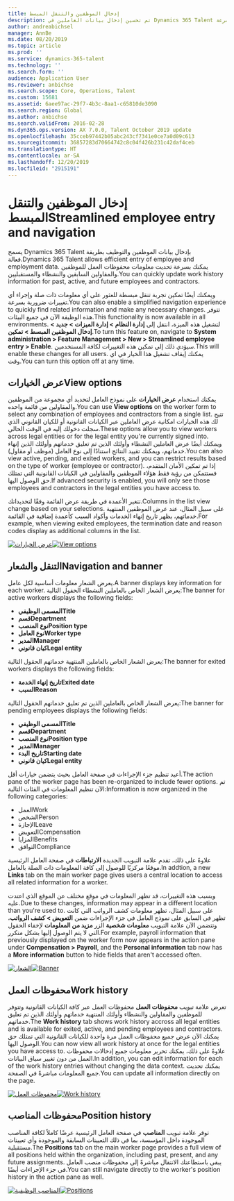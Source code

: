 ```yaml
---
title: إدخال الموظفين والتنقل المبسط
description: تم تحسين إدخال بيانات العاملين في Dynamics 365 Talent للسماح بالإدخال السريع لجميع الموظفين، سواء السابقين أو النشطاء أو المستقبليين. تم تحديث نموذج تنقل مبسط/مدمج للعثور على المعلومات ذات الصلة وعرض وإجراء أي تحديثات ضرورية بسرعة.
author: andreabichsel
manager: AnnBe
ms.date: 08/20/2019
ms.topic: article
ms.prod: ''
ms.service: dynamics-365-talent
ms.technology: ''
ms.search.form: ''
audience: Application User
ms.reviewer: anbichse
ms.search.scope: Core, Operations, Talent
ms.custom: 15681
ms.assetid: 6aee97ac-29f7-4b3c-8aa1-c65810de3090
ms.search.region: Global
ms.author: anbichse
ms.search.validFrom: 2016-02-28
ms.dyn365.ops.version: AX 7.0.0, Talent October 2019 update
ms.openlocfilehash: 35cceb97442b05abc243cf7341e0ce7a0d09c613
ms.sourcegitcommit: 36857283d70664742c8c04f426b231c42daf4ceb
ms.translationtype: HT
ms.contentlocale: ar-SA
ms.lasthandoff: 12/20/2019
ms.locfileid: "2915191"
---
```

# <a name="streamlined-employee-entry-and-navigation"></a><span data-ttu-id="06c58-104">إدخال الموظفين والتنقل المبسط</span><span class="sxs-lookup"><span data-stu-id="06c58-104">Streamlined employee entry and navigation</span></span>

<span data-ttu-id="06c58-105">يسمح Dynamics 365 Talent بإدخال بيانات الموظفين والتوظيف بطريقة فعالة.</span><span class="sxs-lookup"><span data-stu-id="06c58-105">Dynamics 365 Talent allows efficient entry of employee and employment data.</span></span> <span data-ttu-id="06c58-106">يمكنك بسرعة تحديث معلومات محفوظات العمل للموظفين والمقاولين السابقين والنشطاء والمستقبليين.</span><span class="sxs-lookup"><span data-stu-id="06c58-106">You can quickly update work history information for past, active, and future employees and contractors.</span></span>

<span data-ttu-id="06c58-107">ويمكنك أيضًا تمكين تجربة تنقل مبسطة للعثور على أي معلومات ذات صلة وإجراء أي تغييرات ضرورية بسرعة.</span><span class="sxs-lookup"><span data-stu-id="06c58-107">You can also enable a simplified navigation experience to quickly find related information and make any necessary changes.</span></span> <span data-ttu-id="06c58-108">تتوفر هذه الوظيفة الآن في جميع البيئات.</span><span class="sxs-lookup"><span data-stu-id="06c58-108">This functionality is now available in all environments.</span></span> <span data-ttu-id="06c58-109">لتشغيل هذه الميزة، انتقل إلى **إدارة النظام > إدارة الميزات > جديد > إدخال الموظفين المبسط > تمكين**.</span><span class="sxs-lookup"><span data-stu-id="06c58-109">To turn this feature on, navigate to **System administration > Feature Management > New > Streamlined employee entry > Enable**.</span></span> <span data-ttu-id="06c58-110">سيؤدي ذلك إلى تمكين هذه التغييرات لكافة المستخدمين.</span><span class="sxs-lookup"><span data-stu-id="06c58-110">This will enable these changes for all users.</span></span> <span data-ttu-id="06c58-111">يمكنك إيقاف تشغيل هذا الخيار في اي وقت.</span><span class="sxs-lookup"><span data-stu-id="06c58-111">You can turn this option off at any time.</span></span>

## <a name="view-options"></a><span data-ttu-id="06c58-112">عرض الخيارات</span><span class="sxs-lookup"><span data-stu-id="06c58-112">View options</span></span>

<span data-ttu-id="06c58-113">يمكنك استخدام **عرض الخيارات** على نموذج العامل لتحديد أي مجموعة من الموظفين والمقاولين من قائمة واحده.</span><span class="sxs-lookup"><span data-stu-id="06c58-113">You can use **View options** on the worker form to select any combination of employees and contractors from a single list.</span></span> <span data-ttu-id="06c58-114">تتيح لك هذه الخيارات امكانية عرض العاملين عبر الكيانات القانونية أو للكيان القانوني الذي سجلت دخولك إليه في الوقت الحالي.</span><span class="sxs-lookup"><span data-stu-id="06c58-114">These options allow you to view workers across legal entities or for the legal entity you're currently signed into.</span></span> <span data-ttu-id="06c58-115">ويمكنك أيضًا عرض العاملين النشطاء وأولئك الذين تم تعليق خدماتهم وأولئك الذين إنهاء خدماتهم، ويمكنك تقييد النتائج استنادًا إلى نوع العامل (موظف أو مقاول).</span><span class="sxs-lookup"><span data-stu-id="06c58-115">You can also view active, pending, and exited workers, and you can restrict results based on the type of worker (employee or contractor).</span></span> <span data-ttu-id="06c58-116">إذا تم تمكين الأمان المتقدم، فستتمكن من رؤية فقط هؤلاء الموظفين والمقاولين في الكيانات القانونية التي تمتلك حق الوصول اليها.</span><span class="sxs-lookup"><span data-stu-id="06c58-116">If advanced security is enabled, you will only see those employees and contractors in the legal entities you have access to.</span></span>

<span data-ttu-id="06c58-117">تتغير الأعمدة في طريقة عرض القائمة وفقًا لتحديداتك.</span><span class="sxs-lookup"><span data-stu-id="06c58-117">Columns in the list view change based on your selections.</span></span> <span data-ttu-id="06c58-118">على سبيل المثال، عند عرض الموظفين المنتهية خدماتهم، يظهر تاريخ إنهاء الخدمات وأكواد السبب كأعمدة إضافية في القائمة.</span><span class="sxs-lookup"><span data-stu-id="06c58-118">For example, when viewing exited employees, the termination date and reason codes display as additional columns in the list.</span></span> 

<span data-ttu-id="06c58-119">[![عرض الخيارات](./media/Worker-view-option.png)](./media/worker-view-option.png)</span><span class="sxs-lookup"><span data-stu-id="06c58-119">[![View options](./media/Worker-view-option.png)](./media/worker-view-option.png)</span></span>

## <a name="navigation-and-banner"></a><span data-ttu-id="06c58-120">التنقل والشعار</span><span class="sxs-lookup"><span data-stu-id="06c58-120">Navigation and banner</span></span>

<span data-ttu-id="06c58-121">يعرض الشعار معلومات أساسية لكل عامل.</span><span class="sxs-lookup"><span data-stu-id="06c58-121">A banner displays key information for each worker.</span></span> <span data-ttu-id="06c58-122">يعرض الشعار الخاص بالعاملين النشطاء الحقول التالية:</span><span class="sxs-lookup"><span data-stu-id="06c58-122">The banner for active workers displays the following fields:</span></span>

- <span data-ttu-id="06c58-123">**المسمى الوظيفي**</span><span class="sxs-lookup"><span data-stu-id="06c58-123">**Title**</span></span>
- <span data-ttu-id="06c58-124">**قسم**</span><span class="sxs-lookup"><span data-stu-id="06c58-124">**Department**</span></span>
- <span data-ttu-id="06c58-125">**نوع المنصب**</span><span class="sxs-lookup"><span data-stu-id="06c58-125">**Position type**</span></span>
- <span data-ttu-id="06c58-126">**نوع العامل**</span><span class="sxs-lookup"><span data-stu-id="06c58-126">**Worker type**</span></span>
- <span data-ttu-id="06c58-127">**المدير**</span><span class="sxs-lookup"><span data-stu-id="06c58-127">**Manager**</span></span>
- <span data-ttu-id="06c58-128">**كيان قانوني**</span><span class="sxs-lookup"><span data-stu-id="06c58-128">**Legal entity**</span></span>

<span data-ttu-id="06c58-129">يعرض الشعار الخاص بالعاملين المنتهية خدماتهم الحقول التالية:</span><span class="sxs-lookup"><span data-stu-id="06c58-129">The banner for exited workers displays the following fields:</span></span>

- <span data-ttu-id="06c58-130">**تاريخ إنهاء الخدمة**</span><span class="sxs-lookup"><span data-stu-id="06c58-130">**Exited date**</span></span>
- <span data-ttu-id="06c58-131">**السبب**</span><span class="sxs-lookup"><span data-stu-id="06c58-131">**Reason**</span></span>

<span data-ttu-id="06c58-132">يعرض الشعار الخاص بالعاملين الذين تم تعليق خدماتهم الحقول التالية:</span><span class="sxs-lookup"><span data-stu-id="06c58-132">The banner for pending employees displays the following fields:</span></span>

- <span data-ttu-id="06c58-133">**المسمى الوظيفي**</span><span class="sxs-lookup"><span data-stu-id="06c58-133">**Title**</span></span>
- <span data-ttu-id="06c58-134">**قسم**</span><span class="sxs-lookup"><span data-stu-id="06c58-134">**Department**</span></span>
- <span data-ttu-id="06c58-135">**نوع المنصب**</span><span class="sxs-lookup"><span data-stu-id="06c58-135">**Position type**</span></span>
- <span data-ttu-id="06c58-136">**المدير**</span><span class="sxs-lookup"><span data-stu-id="06c58-136">**Manager**</span></span>
- <span data-ttu-id="06c58-137">**تاريخ البدء**</span><span class="sxs-lookup"><span data-stu-id="06c58-137">**Starting date**</span></span>
- <span data-ttu-id="06c58-138">**كيان قانوني**</span><span class="sxs-lookup"><span data-stu-id="06c58-138">**Legal entity**</span></span>

<span data-ttu-id="06c58-139">أعيد تنظيم جزء الإجراءات في صفحة العامل بحيث يتضمن خيارات أقل.</span><span class="sxs-lookup"><span data-stu-id="06c58-139">The action pane of the worker page has been re-organized to include fewer options.</span></span> <span data-ttu-id="06c58-140">تم الآن تنظيم المعلومات في الفئات التالية:</span><span class="sxs-lookup"><span data-stu-id="06c58-140">Information is now organized in the following categories:</span></span> 

- <span data-ttu-id="06c58-141">العمل</span><span class="sxs-lookup"><span data-stu-id="06c58-141">Work</span></span>
- <span data-ttu-id="06c58-142">الشخص</span><span class="sxs-lookup"><span data-stu-id="06c58-142">Person</span></span>
- <span data-ttu-id="06c58-143">الإجازة</span><span class="sxs-lookup"><span data-stu-id="06c58-143">Leave</span></span>
- <span data-ttu-id="06c58-144">التعويض</span><span class="sxs-lookup"><span data-stu-id="06c58-144">Compensation</span></span>
- <span data-ttu-id="06c58-145">المزايا</span><span class="sxs-lookup"><span data-stu-id="06c58-145">Benefits</span></span>
- <span data-ttu-id="06c58-146">التوافق</span><span class="sxs-lookup"><span data-stu-id="06c58-146">Compliance</span></span>

<span data-ttu-id="06c58-147">علاوةً على ذلك، تقدم علامة التبويب الجديدة **الارتباطات** في صفحة العامل الرئيسية موقعًا مركزيًا للوصول إلى كافة المعلومات ذات الصلة بالعامل.</span><span class="sxs-lookup"><span data-stu-id="06c58-147">In addtion, a new **Links** tab on the main worker page gives users a central location to access all related information for a worker.</span></span>

<span data-ttu-id="06c58-148">وبسبب هذه التغييرات، قد تظهر المعلومات في موقع مختلف عن الموقع الذي اعتدت عليه.</span><span class="sxs-lookup"><span data-stu-id="06c58-148">Due to these changes, information may appear in a different location than you're used to.</span></span> <span data-ttu-id="06c58-149">على سبيل المثال، تظهر معلومات كشف الرواتب‬ التي كانت تظهر في السابق على نموذج العامل في جزء الإجراءات ضمن **التعويض > كشف الرواتب‬**، وتتضمن الآن علامة التبويب **معلومات شخصية** الزر **مزيد من المعلومات‬** لإخفاء الحقول التي لا يتم الوصول إليها بشكل متكرر.</span><span class="sxs-lookup"><span data-stu-id="06c58-149">For example, payroll information that previously displayed on the worker form now appears in the action pane under **Compensation > Payroll**, and the **Personal information** tab now has a **More information** button to hide fields that aren't accessed often.</span></span>

<span data-ttu-id="06c58-150">[![الشعار](./media/Banner.png)](./media/Banner.png)</span><span class="sxs-lookup"><span data-stu-id="06c58-150">[![Banner](./media/Banner.png)](./media/Banner.png)</span></span>

## <a name="work-history"></a><span data-ttu-id="06c58-151">محفوظات العمل</span><span class="sxs-lookup"><span data-stu-id="06c58-151">Work history</span></span>

<span data-ttu-id="06c58-152">تعرض علامة تبويب **محفوظات العمل** محفوظات العمل عبر كافة الكيانات القانونية وتتوفر للموظفين والمقاولين والنشطاء وأولئك المنتهية خدماتهم وأولئك الذين تم تعليق خدماتهم.</span><span class="sxs-lookup"><span data-stu-id="06c58-152">The **Work history** tab shows work history accross all legal entities and is available for exited, active, and pending employees and contractors.</span></span> <span data-ttu-id="06c58-153">يمكنك الآن عرض جميع محفوظات العمل مرة واحدة للكيانات القانونية التي تمتلك حق الوصول اليها.</span><span class="sxs-lookup"><span data-stu-id="06c58-153">You can now view all work history at once for the legal entities you have access to.</span></span> <span data-ttu-id="06c58-154">علاوةً على ذلك، يمكنك تحرير معلومات جميع إدخالات محفوظات العمل من دون تغيير سياق البيانات.</span><span class="sxs-lookup"><span data-stu-id="06c58-154">In addition, you can edit information for each of the work history entries without changing the data context.</span></span> <span data-ttu-id="06c58-155">يمكنك تحديث جميع المعلومات مباشرةً في الصفحة.</span><span class="sxs-lookup"><span data-stu-id="06c58-155">You can update all information directly on the page.</span></span> 

<span data-ttu-id="06c58-156">[![محفوظات العمل](./media/Worker-work-history.png)](./media/Worker-work-history.png)</span><span class="sxs-lookup"><span data-stu-id="06c58-156">[![Work history](./media/Worker-work-history.png)](./media/Worker-work-history.png)</span></span>

## <a name="position-history"></a><span data-ttu-id="06c58-157">محفوظات المناصب</span><span class="sxs-lookup"><span data-stu-id="06c58-157">Position history</span></span>

<span data-ttu-id="06c58-158">توفر علامة تبويب **المناصب** في صفحة العامل الرئيسية عرضًا كاملاً لكافة المناصب الموجودة داخل المؤسسة، بما في ذلك التعيينات السابقة والموجودة وأي تعيينات مستقبلية.</span><span class="sxs-lookup"><span data-stu-id="06c58-158">The **Positions** tab on the main worker page provides a full view of all positions held within the organization, including past, present, and any future assignments.</span></span> <span data-ttu-id="06c58-159">يبقى باستطاعتك الانتقال مباشرةً إلى محفوظات منصب العامل في جزء الإجراءات أيضًا.</span><span class="sxs-lookup"><span data-stu-id="06c58-159">You can still navigate directly to the worker's position history in the action pane as well.</span></span>

<span data-ttu-id="06c58-160">[![المناصب الوظيفية](./media/Worker-position-history.png)](./media/Worker-position-history.png)</span><span class="sxs-lookup"><span data-stu-id="06c58-160">[![Positions](./media/Worker-position-history.png)](./media/Worker-position-history.png)</span></span>

